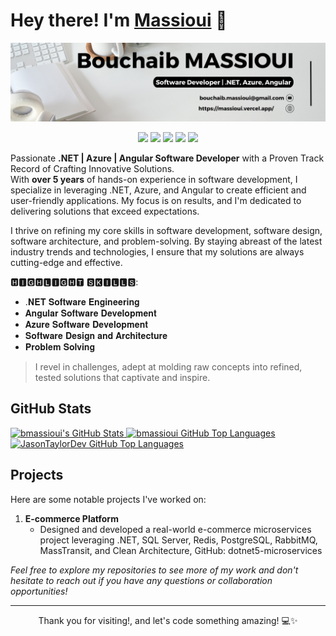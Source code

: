 # Hey there! I'm [Massioui](https://massioui.vercel.app/) 👋

![bmassioui](banner.png)

<p align="center">
  <a href="https://www.linkedin.com/in/bouchaib-massioui/"><img src="https://img.shields.io/badge/-LinkedIn-020202?style=flat-square&logo=linkedin&logoColor=white"/></a>
  <a href="https://www.xing.com/profile/BOUCHAIB_MASSIOUI/web_profiles"><img src="https://img.shields.io/badge/-xing-020202.svg?style=flat-square&logo=xing&logoColor=white"/></a>
  <a href="https://massioui.vercel.app/"><img src="https://img.shields.io/badge/-Portfolio-020202?style=flat-square&logo=firefox&logoColor=white"/></a>
  <a href="https://dev.to/bmassioui"><img src="https://img.shields.io/badge/dev.to-020202?style=flat-square&logo=dev.to&logoColor=white"/></a>
  <a href="https://medium.com/@bouchaib.massioui"><img src="https://img.shields.io/badge/Medium-020202?style=flat-square&logo=medium&logoColor=white"/></a>
</p>

Passionate **.NET | Azure | Angular Software Developer** with a Proven Track Record of Crafting Innovative Solutions.      
With **over 5 years** of hands-on experience in software development, I specialize in leveraging .NET, Azure, and Angular to create efficient and user-friendly applications. My focus is on results, and I'm dedicated to delivering solutions that exceed expectations.

I thrive on refining my core skills in software development, software design, software architecture, and problem-solving. By staying abreast of the latest industry trends and technologies, I ensure that my solutions are always cutting-edge and effective.

🅷🅸🅶🅷🅻🅸🅶🅷🆃 🆂🅺🅸🅻🅻🆂:
- .𝐍𝐄𝐓 𝐒𝐨𝐟𝐭𝐰𝐚𝐫𝐞 𝐄𝐧𝐠𝐢𝐧𝐞𝐞𝐫𝐢𝐧𝐠
- 𝐀𝐧𝐠𝐮𝐥𝐚𝐫 𝐒𝐨𝐟𝐭𝐰𝐚𝐫𝐞 𝐃𝐞𝐯𝐞𝐥𝐨𝐩𝐦𝐞𝐧𝐭
- 𝐀𝐳𝐮𝐫𝐞 𝐒𝐨𝐟𝐭𝐰𝐚𝐫𝐞 𝐃𝐞𝐯𝐞𝐥𝐨𝐩𝐦𝐞𝐧𝐭
- 𝐒𝐨𝐟𝐭𝐰𝐚𝐫𝐞 𝐃𝐞𝐬𝐢𝐠𝐧 𝐚𝐧𝐝 𝐀𝐫𝐜𝐡𝐢𝐭𝐞𝐜𝐭𝐮𝐫𝐞
- 𝐏𝐫𝐨𝐛𝐥𝐞𝐦 𝐒𝐨𝐥𝐯𝐢𝐧𝐠

> I revel in challenges, adept at molding raw concepts into refined, tested solutions that captivate and inspire.

## GitHub Stats
  <a href="https://github.com/bmassioui">
    <img height="180em" src="https://github-readme-stats.vercel.app/api?username=bmassioui&show_icons=true&theme=swift&count_private=true" alt="bmassioui's GitHub Stats" />
    <img height="180em" src="https://github-readme-stats.vercel.app/api/top-langs/?username=bmassioui&theme=swift&layout=compact" alt="bmassioui GitHub Top Languages" />
    <img height="180em" src="https://github-readme-stats.vercel.app/api/top-langs/?username=JasonTaylorDev&theme=shades-of-purple&layout=compact" alt="JasonTaylorDev GitHub Top Languages" />
  </a>

## Projects

Here are some notable projects I've worked on:

1. **E-commerce Platform**  
   - Designed and developed a real-world e-commerce microservices project leveraging .NET, SQL Server, Redis, PostgreSQL, RabbitMQ, MassTransit, and Clean Architecture, GitHub: dotnet5-microservices

_Feel free to explore my repositories to see more of my work and don't hesitate to reach out if you have any questions or collaboration opportunities!_

<hr/>
<p align="center">
  Thank you for visiting!, and let's code something amazing! 💻✨
</p>
